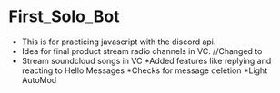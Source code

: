 # First_Solo_Bot
* This is for practicing javascript with the discord api. 
* Idea for final product stream radio channels in VC. //Changed to 
* Stream soundcloud songs in VC
*Added features like replying and reacting to Hello Messages
*Checks for message deletion
*Light AutoMod
